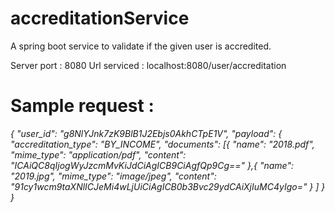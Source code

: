 # accreditationService
A spring boot service to validate if the given user is accredited.

Server port : 8080
Url serviced : localhost:8080/user/accreditation
# Sample request :
*{
  "user_id": "g8NlYJnk7zK9BlB1J2Ebjs0AkhCTpE1V",
  "payload": {
    "accreditation_type": "BY_INCOME",
    "documents": [{
        "name": "2018.pdf",
        "mime_type": "application/pdf",
        "content": "ICAiQC8qIjogWyJzcmMvKiJdCiAgICB9CiAgfQp9Cg=="
      },{
        "name": "2019.jpg",
        "mime_type": "image/jpeg",
        "content": "91cy1wcm9taXNlICJeMi4wLjUiCiAgICB0b3Bvc29ydCAiXjIuMC4yIgo="
      }
    ]
  }
}*


